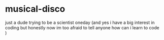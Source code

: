 # musical-disco
just a dude trying to be a scientist oneday (and yes i have a big interest in coding but honestly now im too afraid to tell anyone how can i learn to code )
